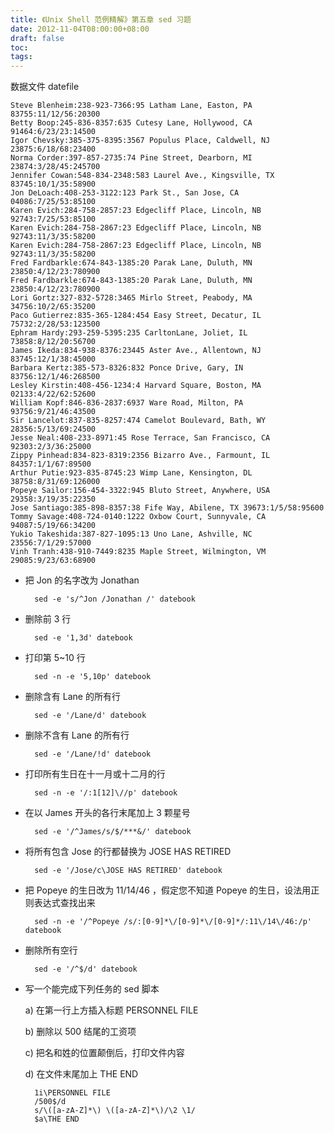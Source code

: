 ```yaml
---
title: 《Unix Shell 范例精解》第五章 sed 习题
date: 2012-11-04T08:00:00+08:00
draft: false
toc:
tags:
---
```



数据文件 datefile

	Steve Blenheim:238-923-7366:95 Latham Lane, Easton, PA 83755:11/12/56:20300
	Betty Boop:245-836-8357:635 Cutesy Lane, Hollywood, CA 91464:6/23/23:14500
	Igor Chevsky:385-375-8395:3567 Populus Place, Caldwell, NJ 23875:6/18/68:23400
	Norma Corder:397-857-2735:74 Pine Street, Dearborn, MI 23874:3/28/45:245700
	Jennifer Cowan:548-834-2348:583 Laurel Ave., Kingsville, TX 83745:10/1/35:58900
	Jon DeLoach:408-253-3122:123 Park St., San Jose, CA 04086:7/25/53:85100
	Karen Evich:284-758-2857:23 Edgecliff Place, Lincoln, NB 92743:7/25/53:85100
	Karen Evich:284-758-2867:23 Edgecliff Place, Lincoln, NB 92743:11/3/35:58200
	Karen Evich:284-758-2867:23 Edgecliff Place, Lincoln, NB 92743:11/3/35:58200
	Fred Fardbarkle:674-843-1385:20 Parak Lane, Duluth, MN 23850:4/12/23:780900
	Fred Fardbarkle:674-843-1385:20 Parak Lane, Duluth, MN 23850:4/12/23:780900
	Lori Gortz:327-832-5728:3465 Mirlo Street, Peabody, MA 34756:10/2/65:35200
	Paco Gutierrez:835-365-1284:454 Easy Street, Decatur, IL 75732:2/28/53:123500
	Ephram Hardy:293-259-5395:235 CarltonLane, Joliet, IL 73858:8/12/20:56700
	James Ikeda:834-938-8376:23445 Aster Ave., Allentown, NJ 83745:12/1/38:45000
	Barbara Kertz:385-573-8326:832 Ponce Drive, Gary, IN 83756:12/1/46:268500
	Lesley Kirstin:408-456-1234:4 Harvard Square, Boston, MA 02133:4/22/62:52600
	William Kopf:846-836-2837:6937 Ware Road, Milton, PA 93756:9/21/46:43500
	Sir Lancelot:837-835-8257:474 Camelot Boulevard, Bath, WY 28356:5/13/69:24500
	Jesse Neal:408-233-8971:45 Rose Terrace, San Francisco, CA 92303:2/3/36:25000
	Zippy Pinhead:834-823-8319:2356 Bizarro Ave., Farmount, IL 84357:1/1/67:89500
	Arthur Putie:923-835-8745:23 Wimp Lane, Kensington, DL 38758:8/31/69:126000
	Popeye Sailor:156-454-3322:945 Bluto Street, Anywhere, USA 29358:3/19/35:22350
	Jose Santiago:385-898-8357:38 Fife Way, Abilene, TX 39673:1/5/58:95600
	Tommy Savage:408-724-0140:1222 Oxbow Court, Sunnyvale, CA 94087:5/19/66:34200
	Yukio Takeshida:387-827-1095:13 Uno Lane, Ashville, NC 23556:7/1/29:57000
	Vinh Tranh:438-910-7449:8235 Maple Street, Wilmington, VM 29085:9/23/63:68900


* 把 Jon 的名字改为 Jonathan

		sed -e 's/^Jon /Jonathan /' datebook

* 删除前 3 行

		sed -e '1,3d' datebook

* 打印第 5~10 行

		sed -n -e '5,10p' datebook

* 删除含有 Lane 的所有行
	
		sed -e '/Lane/d' datebook

* 删除不含有 Lane 的所有行

		sed -e '/Lane/!d' datebook

* 打印所有生日在十一月或十二月的行

		sed -n -e '/:1[12]\//p' datebook

* 在以 James 开头的各行末尾加上 3 颗星号

		sed -e '/^James/s/$/***&/' datebook

* 将所有包含 Jose 的行都替换为 JOSE HAS RETIRED

		sed -e '/Jose/c\JOSE HAS RETIRED' datebook

* 把 Popeye 的生日改为 11/14/46 ，假定您不知道 Popeye 的生日，设法用正则表达式查找出来

		sed -n -e '/^Popeye /s/:[0-9]*\/[0-9]*\/[0-9]*/:11\/14\/46:/p' datebook

* 删除所有空行
	
		sed -e '/^$/d' datebook


* 写一个能完成下列任务的 sed 脚本

	a) 在第一行上方插入标题 PERSONNEL FILE

	b) 删除以 500 结尾的工资项

	c) 把名和姓的位置颠倒后，打印文件内容

	d) 在文件末尾加上 THE END

		1i\PERSONNEL FILE
		/500$/d
		s/\([a-zA-Z]*\) \([a-zA-Z]*\)/\2 \1/
		$a\THE END
